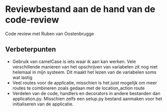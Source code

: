 # Reviewbestand aan de hand van de code-review
Code review met Ruben van Oostenbrugge

## Verbeterpunten

* Gebruik van camelCase is iets waar ik aan kan werken. Vele verschillende manieren van het opschrijven van variabelen zit nog niet helemaal in mijn systeem. Dit maakt het lezen van de variabelen soms wat lastig
* Veel routes voor de applicatie, misschien is het juist mogelijk om meer routes te combineren zoals gedaan met de location_action route
* Verdelen van de code, handlers en decorators in andere bestanden dan application.py. Misschien zelfs een setup.py bestand aanmaken voor het initialiseren van de applicatie.